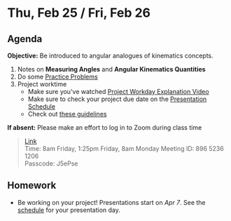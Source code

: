 Thu, Feb 25 / Fri, Feb 26
==================  
  
Agenda  
---------  
**Objective:** Be introduced to angular analogues of kinematics concepts.

1. Notes on **Measuring Angles** and **Angular Kinematics Quantities**
2.  Do some [Practice Problems][practice]
3. Project worktime
	- Make sure you've watched [Project Workday Explanation Video][vid] 
	- Make sure to check your project due date on the [Presentation Schedule][sched]
	- Check out [these guidelines][guidelines]

**If absent:** Please make an effort to log in to Zoom during class time  
> [Link](https://us02web.zoom.us/j/89652361206?pwd=L3ZYQzBGNitFK0J6K1M4Nk1iM1dYQT09)  
> Time: 8am Friday, 1:25pm Friday, 8am Monday
> Meeting ID: 896 5236 1206  
> Passcode: J5ePse 

Homework   
-------------  
- Be working on your project! Presentations start on *Apr 7*.  See the [schedule][sched] for your presentation day.

[vid]: https://avon.schoology.com/course/2624603229/materials/gp/4709497437
[sched]: https://avoncsc-my.sharepoint.com/:x:/g/personal/zjrohrbach_avon-schools_org/EVMXHFfIjQJDml8sDSyMeYsBLcV4ZCg-pDrGaicpsu_iBQ?e=RfXTgy
[practice]: https://avon.schoology.com/page/4709159232
[guidelines]: https://avon.schoology.com/assignment/4680511868/

<!--stackedit_data:
eyJoaXN0b3J5IjpbNjUyODE1MzMyLDM1NzMxNTQ2OSwxNTY4MD
Q2MDgxLC03NTE2NDc3NDgsLTE4NzY0MjE3ODgsLTE4MTE1NjE0
MTAsLTc4NjI3MzM2OSwtMTk3NzU4OTExNywtMTE2NzQwMTk4MS
wxMzA5MTk0MDgsMTI2NDczNzgzNywtMTUwMzUwMzU5NSwyMDM0
MzM5NzMzLC02ODcyNTYwMTYsNTExMjM4NDIxLC0xNTMwNDc4MD
IxLDE4MTc4NDQwMTcsLTEzNTc4MDM4MTIsMTg0NzQwNDMzNywz
ODEyMzg1NDRdfQ==
-->